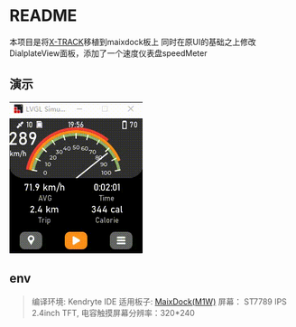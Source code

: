 # README

本项目是将[X-TRACK](https://github.com/FASTSHIFT/X-TRACK)移植到maixdock板上
同时在原UI的基础之上修改DialplateView面板，添加了一个速度仪表盘speedMeter

## 演示
![gif](https://github.com/HanYuan-1996/kendryte-lvgl/blob/simulator/screenshot.gif)

## env
>编译环境:  Kendryte IDE
>适用板子:  [MaixDock(M1W)](https://cn.maixpy.sipeed.com/zh/develop_kit_board/maix_dock.html)
>屏幕：     ST7789 IPS 2.4inch TFT, 电容触摸屏幕分辨率：320*240
